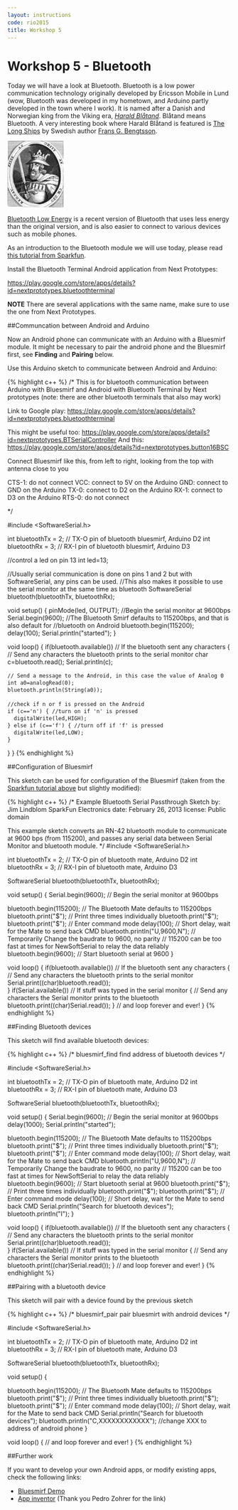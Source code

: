 ```yaml
---
layout: instructions
code: rio2015
title: Workshop 5
---
```


# Workshop 5 - Bluetooth

Today we will have a look at Bluetooth. Bluetooth is a low power communication technology originally developed by Ericsson Mobile in Lund (wow, Bluetooth was developed in my hometown, and Arduino partly developed in the town where I work). It is named after a Danish and Norwegian king from the Viking era, *[Harald Blåtand](http://en.wikipedia.org/wiki/Harald_Bluetooth)*. Blåtand means Bluetooth. A very interesting book where Harald Blåtand is featured is [The Long Ships](http://en.wikipedia.org/wiki/The_Long_Ships) by Swedish author [Frans G. Bengtsson](http://en.wikipedia.org/wiki/Frans_G._Bengtsson). 

![](gorm.jpg)

[Bluetooth Low Energy](http://en.wikipedia.org/wiki/Bluetooth_low_energy) is a recent version of Bluetooth that uses less energy than the original version, and is also easier to connect to various devices such as mobile phones. 

As an introduction to the Bluetooth module we will use today, please read [this tutorial from Sparkfun](https://learn.sparkfun.com/tutorials/using-the-bluesmirf).

Install the Bluetooth Terminal Android application from Next Prototypes:

<https://play.google.com/store/apps/details?id=nextprototypes.bluetoothterminal>


**NOTE** There are several applications with the same name, make sure to use the one from Next Prototypes.

##Communcation between Android and Arduino

Now an Android phone can communicate with an Arduino with a Bluesmirf module. It might be necessary to pair the android phone and the Bluesmirf first, see **Finding** and **Pairing** below. 

Use this Arduino sketch to communicate between Android and Arduino:

{% highlight c++ %}
/*
This is for bluetooth communication between Arduino with Bluesmirf and Android with 
Bluetooth Terminal by Next prototypes (note: there are other bluetooth terminals that 
also may work) 

Link to Google play:  https://play.google.com/store/apps/details?id=nextprototypes.bluetoothterminal


This might be useful too: https://play.google.com/store/apps/details?id=nextprototypes.BTSerialController
And this: https://play.google.com/store/apps/details?id=nextprototypes.button16BSC

Connect Bluesmirf like this, from left to right, looking from the top with antenna close to you

CTS-1: do not connect
VCC:   connect to 5V on the Arduino
GND:   connect to GND on the Arduino
TX-0:  connect to D2 on the Arduino
RX-1:  connect to D3 on the Arduino
RTS-0: do not connect

*/

#include <SoftwareSerial.h>  

int bluetoothTx = 2;  // TX-O pin of bluetooth bluesmirf, Arduino D2
int bluetoothRx = 3;  // RX-I pin of bluetooth bluesmirf, Arduino D3

//control a led on pin 13
int led=13;

//Usually serial communication is done on pins 1 and 2 but with SoftwareSerial, any pins can be used.
//This also makes it possible to use the serial monitor at the same time as bluetooth
SoftwareSerial bluetooth(bluetoothTx, bluetoothRx);

void setup()
{
  pinMode(led, OUTPUT);
  //Begin the serial monitor at 9600bps
  Serial.begin(9600); 
  //The Bluetooth Smirf defaults to 115200bps, and that is also default for
  //bluetooth on Android
  bluetooth.begin(115200);  
  delay(100);
  Serial.println("started");
}

void loop()
{
  if(bluetooth.available())  // If the bluetooth sent any characters
  {
    // Send any characters the bluetooth prints to the serial monitor
    char c=bluetooth.read();
    Serial.println(c);

    // Send a message to the Android, in this case the value of Analog 0
    int a0=analogRead(0);
    bluetooth.println(String(a0));
    
    //check if n or f is pressed on the Android
    if (c=='n') { //turn on if 'n' is pressed
      digitalWrite(led,HIGH);
    } else if (c=='f') { //turn off if 'f' is pressed
      digitalWrite(led,LOW);
    }
  }
}
{% endhighlight %}

##Configuration of Bluesmirf

This sketch can be used for configuration of the Bluesmirf (taken from the [Sparkfun tutorial above](https://learn.sparkfun.com/tutorials/using-the-bluesmirf) but slightly modified):

{% highlight c++ %}
/*
  Example Bluetooth Serial Passthrough Sketch
 by: Jim Lindblom
 SparkFun Electronics
 date: February 26, 2013
 license: Public domain

 This example sketch converts an RN-42 bluetooth module to
 communicate at 9600 bps (from 115200), and passes any serial
 data between Serial Monitor and bluetooth module.
 */
#include <SoftwareSerial.h>  

int bluetoothTx = 2;  // TX-O pin of bluetooth mate, Arduino D2
int bluetoothRx = 3;  // RX-I pin of bluetooth mate, Arduino D3

SoftwareSerial bluetooth(bluetoothTx, bluetoothRx);

void setup()
{
  Serial.begin(9600);  // Begin the serial monitor at 9600bps

  bluetooth.begin(115200);  // The Bluetooth Mate defaults to 115200bps
  bluetooth.print("$");  // Print three times individually
  bluetooth.print("$");
  bluetooth.print("$");  // Enter command mode
  delay(100);  // Short delay, wait for the Mate to send back CMD
  bluetooth.println("U,9600,N");  // Temporarily Change the baudrate to 9600, no parity
  // 115200 can be too fast at times for NewSoftSerial to relay the data reliably
  bluetooth.begin(9600);  // Start bluetooth serial at 9600
}

void loop()
{
  if(bluetooth.available())  // If the bluetooth sent any characters
  {
    // Send any characters the bluetooth prints to the serial monitor
    Serial.print((char)bluetooth.read());  
  }
  if(Serial.available())  // If stuff was typed in the serial monitor
  {
    // Send any characters the Serial monitor prints to the bluetooth
    bluetooth.print((char)Serial.read());
  }
  // and loop forever and ever!
}
{% endhighlight %}

##Finding Bluetooth devices

This sketch will find available bluetooth devices:

{% highlight c++ %}
/* bluesmirf_find
   find address of bluetooth devices */

#include <SoftwareSerial.h>  

int bluetoothTx = 2;  // TX-O pin of bluetooth mate, Arduino D2
int bluetoothRx = 3;  // RX-I pin of bluetooth mate, Arduino D3

SoftwareSerial bluetooth(bluetoothTx, bluetoothRx);

void setup()
{
  Serial.begin(9600);  // Begin the serial monitor at 9600bps
  delay(1000);
  Serial.println("started");

  bluetooth.begin(115200);  // The Bluetooth Mate defaults to 115200bps
  bluetooth.print("$");  // Print three times individually
  bluetooth.print("$");
  bluetooth.print("$");  // Enter command mode
  delay(100);  // Short delay, wait for the Mate to send back CMD
  bluetooth.println("U,9600,N");  // Temporarily Change the baudrate to 9600, no parity
  // 115200 can be too fast at times for NewSoftSerial to relay the data reliably
  bluetooth.begin(9600);  // Start bluetooth serial at 9600
  bluetooth.print("$");  // Print three times individually
  bluetooth.print("$");
  bluetooth.print("$");  // Enter command mode
  delay(100);  // Short delay, wait for the Mate to send back CMD
  Serial.println("Search for bluetooth devices");
  bluetooth.println("I");
}

void loop()
{
  if(bluetooth.available())  // If the bluetooth sent any characters
  {
    // Send any characters the bluetooth prints to the serial monitor
    Serial.print((char)bluetooth.read());  
  }
  if(Serial.available())  // If stuff was typed in the serial monitor
  {
    // Send any characters the Serial monitor prints to the bluetooth
    bluetooth.print((char)Serial.read());
  }
  // and loop forever and ever!
}
{% endhighlight %}

##Pairing with a bluetooth device

This sketch will pair with a device found by the previous sketch

{% highlight c++ %}
/* bluesmirf_pair
   pair bluesmirt with android devices */

#include <SoftwareSerial.h>  

int bluetoothTx = 2;  // TX-O pin of bluetooth mate, Arduino D2
int bluetoothRx = 3;  // RX-I pin of bluetooth mate, Arduino D3

SoftwareSerial bluetooth(bluetoothTx, bluetoothRx);

void setup()
{

  bluetooth.begin(115200);  // The Bluetooth Mate defaults to 115200bps
  bluetooth.print("$");  // Print three times individually
  bluetooth.print("$");
  bluetooth.print("$");  // Enter command mode
  delay(100);  // Short delay, wait for the Mate to send back CMD
  Serial.println("Search for bluetooth devices");
  bluetooth.println("C,XXXXXXXXXXXX"); //change XXX to address of android phone
}

void loop()
{
  // and loop forever and ever!
}
{% endhighlight %}

##Further work

If you want to develop your own Android apps, or modify existing apps, check the following links:

- [Bluesmirf Demo](https://github.com/jeffboody/bluesmirf-demo)
- [App inventor](http://www.appinventor.org) (Thank you Pedro Zohrer for the link)

